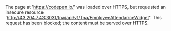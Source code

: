The page at 'https://codepen.io/' was loaded over HTTPS,
but requested an insecure resource 'http://43.204.7.43:3031/tna/api/v1/Tna/EmployeeAttendanceWidget'.
This request has been blocked; the content must be served over HTTPS.
